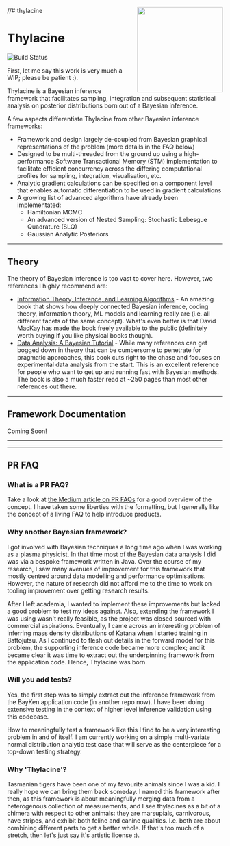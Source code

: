 //# thylacine<img align="right" src="https://github.com/gvonnes/thylacine/blob/main/docs/assets/logo.svg?raw=true" height="200px" style="padding-left: 20px"/>

# Thylacine
![Build Status](https://github.com/gvonness/thylacine/actions/workflows/build.yml/badge.svg)

First, let me say this work is very much a WIP; please be patient :).

Thylacine is a Bayesian inference framework that facilitates sampling, integration and subsequent statistical analysis on posterior distributions born out of a Bayesian inference.

A few aspects differentiate Thylacine from other Bayesian inference frameworks:
* Framework and design largely de-coupled from Bayesian graphical representations of the problem (more details in the FAQ below)
* Designed to be multi-threaded from the ground up using a high-performance Software Transactional Memory (STM) implementation to facilitate efficient concurrency across the differing computational profiles for sampling, integration, visualisation, etc.
* Analytic gradient calculations can be specified on a component level that enables automatic differentiation to be used in gradient calculations
* A growing list of advanced algorithms have already been implementated:
  * Hamiltonian MCMC
  * An advanced version of Nested Sampling: Stochastic Lebesgue Quadrature (SLQ) 
  * Gaussian Analytic Posteriors

---

## Theory

The theory of Bayesian inference is too vast to cover here. However, two references I highly recommend are:
* [Information Theory, Inference, and Learning Algorithms](https://www.inference.org.uk/itprnn/book.pdf) - An amazing book that shows how deeply connected Bayesian inference, coding theory, information theory, ML models and learning really are (i.e. all different facets of the same concept). What's even better is that David MacKay has made the book freely available to the public (definitely worth buying if you like physical books though).
* [Data Analysis: A Bayesian Tutorial](https://blackwells.co.uk/bookshop/product/Data-Analysis-by-D-S-Sivia-J-Skilling/9780198568322) - While many references can get bogged down in theory that can be cumbersome to penetrate for pragmatic approaches, this book cuts right to the chase and focuses on experimental data analysis from the start. This is an excellent reference for people who want to get up and running fast with Bayesian methods. The book is also a much faster read at ~250 pages than most other references out there.

---

## Framework Documentation

Coming Soon!

---
---

## PR FAQ
### What is a PR FAQ?
Take a look at [the Medium article on PR FAQs](https://medium.com/agileinsider/press-releases-for-product-managers-everything-you-need-to-know-942485961e31) for a good overview of the concept. I have taken some liberties with the formatting, but I generally like the concept of a living FAQ to help introduce products.

### Why another Bayesian framework?
I got involved with Bayesian techniques a long time ago when I was working as a plasma physicist. In that time most of the Bayesian data analysis I did was via a bespoke framework written in Java. Over the course of my research, I saw many avenues of improvement for this framework that mostly centred around data modelling and performance optimisations. However, the nature of research did not afford me to the time to work on tooling improvement over getting research results. 

After I left academia, I wanted to implement these improvements but lacked a good problem to test my ideas against. Also, extending the framework I was using wasn't really feasible, as the project was closed sourced with commercial aspirations. Eventually, I came across an interesting problem of inferring mass density distributions of Katana when I started training in Battojutsu. As I continued to flesh out details in the forward model for this problem, the supporting inference code became more complex; and it became clear it was time to extract out the underpinning framework from the application code. Hence, Thylacine was born.

### Will you add tests?
Yes, the first step was to simply extract out the inference framework from the BayKen application code (in another repo now). I have been doing extensive testing in the context of higher level inference validation using this codebase. 

How to meaningfully test a framework like this I find to be a very interesting problem in and of itself. I am currently working on a simple multi-variate normal distribution analytic test case that will serve as the centerpiece for a top-down testing strategy.

### Why 'Thylacine'?
Tasmanian tigers have been one of my favourite animals since I was a kid. I really hope we can bring them back someday. I named this framework after then, as this framework is about meaningfully merging data from a heterogenous collection of measurements, and I see thylacines as a bit of a chimera with respect to other animals: they are marsupials, carnivorous, have stripes, and exhibit both feline and canine qualities. I.e. both are about combining different parts to get a better whole. If that's too much of a stretch, then let's just say it's artistic license :).